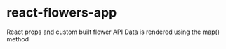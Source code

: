 # react-flowers-app

React props and custom built flower API 
Data is rendered using the map() method
